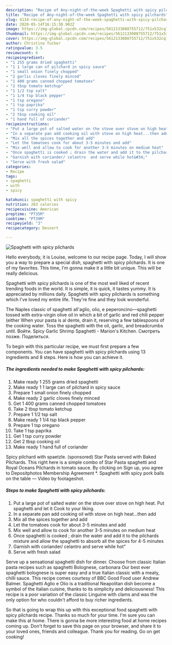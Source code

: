 ```yaml
---
description: "Recipe of Any-night-of-the-week Spaghetti with spicy pilchards"
title: "Recipe of Any-night-of-the-week Spaghetti with spicy pilchards"
slug: 4134-recipe-of-any-night-of-the-week-spaghetti-with-spicy-pilchards
date: 2020-05-14T16:15:30.902Z
image: https://img-global.cpcdn.com/recipes/5612133088755712/751x532cq70/spaghetti-with-spicy-pilchards-recipe-main-photo.jpg
thumbnail: https://img-global.cpcdn.com/recipes/5612133088755712/751x532cq70/spaghetti-with-spicy-pilchards-recipe-main-photo.jpg
cover: https://img-global.cpcdn.com/recipes/5612133088755712/751x532cq70/spaghetti-with-spicy-pilchards-recipe-main-photo.jpg
author: Christina Tucker
ratingvalue: 3.5
reviewcount: 6
recipeingredient:
- "1 255 grams dried spaghetti"
- "1 1 large can of pilchard in spicy sauce"
- "1 small onion finely chopped"
- "2 garlic cloves finely minced"
- "1 400 grams canned chopped tomatoes"
- "2 tbsp tomato ketchup"
- "1 1/2 tsp salt"
- "1 1/4 tsp black pepper"
- "1 tsp oregano"
- "1 tsp paprika"
- "1 tsp curry powder"
- "2 tbsp cooking oil"
- "1 hand full of coriander"
recipeinstructions:
- "Put a large pot of salted water on the stove over stove on high heat. Put spaghetti and let it Cook to your liking."
- "In a separate pan add cooking oil with stove on high heat...then add"
- "Mix all the spices together and add"
- "Let the tomatoes cook for about 3-5 minutes and add"
- "Mix well and allow to cook for another 3-5 minutes on medium heat"
- "Once spaghetti is cooked ; drain the water and add it to the pilchards mixture and allow the spaghetti to absorb all the spices for 4-5 minutes"
- "Garnish with coriander/ celantro  and serve while hot&#34;"
- "Serve with fresh salad"
categories:
- Recipe
tags:
- spaghetti
- with
- spicy

katakunci: spaghetti with spicy 
nutrition: 263 calories
recipecuisine: American
preptime: "PT35M"
cooktime: "PT39M"
recipeyield: "3"
recipecategory: Dessert

---
```



![Spaghetti with spicy pilchards](https://img-global.cpcdn.com/recipes/5612133088755712/751x532cq70/spaghetti-with-spicy-pilchards-recipe-main-photo.jpg)

Hello everybody, it is Louise, welcome to our recipe page. Today, I will show you a way to prepare a special dish, spaghetti with spicy pilchards. It is one of my favorites. This time, I'm gonna make it a little bit unique. This will be really delicious.

Spaghetti with spicy pilchards is one of the most well liked of recent trending foods in the world. It is simple, it is quick, it tastes yummy. It is appreciated by millions daily. Spaghetti with spicy pilchards is something which I've loved my entire life. They're fine and they look wonderful.

The Naples classic of spaghetti all&#39;aglio, olio, e peperoncino—spaghetti tossed with extra-virgin olive oil in which a bit of garlic and red chili pepper (either When your pasta is al dente, drain it, reserving a few tablespoons of the cooking water. Toss the spaghetti with the oil, garlic, and breadcrumbs until. Войти. Spicy Garlic Shrimp Spaghetti - Marion&#39;s Kitchen. Смотреть позже. Поделиться.


To begin with this particular recipe, we must first prepare a few components. You can have spaghetti with spicy pilchards using 13 ingredients and 8 steps. Here is how you can achieve it.

<!--inarticleads1-->

##### The ingredients needed to make Spaghetti with spicy pilchards:

1. Make ready 1 255 grams dried spaghetti
1. Make ready 1 1 large can of pilchard in spicy sauce
1. Prepare 1 small onion finely chopped
1. Make ready 2 garlic cloves finely minced
1. Get 1 400 grams canned chopped tomatoes
1. Take 2 tbsp tomato ketchup
1. Prepare 1 1/2 tsp salt
1. Make ready 1 1/4 tsp black pepper
1. Prepare 1 tsp oregano
1. Take 1 tsp paprika
1. Get 1 tsp curry powder
1. Get 2 tbsp cooking oil
1. Make ready 1 hand full of coriander


Spicy pilchard with spaetzle. (sponsored) Star Pasta served with Baked Pilchards. This right here is a simple combo of Star Pasta spaghetti and Royal Oceans Pilchards in tomato sauce. By clicking on Sign up, you agree to Depositphotos Membership Agreement *. Spaghetti with spicy pork balls on the table — Video by footageshot. 

<!--inarticleads2-->

##### Steps to make Spaghetti with spicy pilchards:

1. Put a large pot of salted water on the stove over stove on high heat. Put spaghetti and let it Cook to your liking.
1. In a separate pan add cooking oil with stove on high heat...then add
1. Mix all the spices together and add
1. Let the tomatoes cook for about 3-5 minutes and add
1. Mix well and allow to cook for another 3-5 minutes on medium heat
1. Once spaghetti is cooked ; drain the water and add it to the pilchards mixture and allow the spaghetti to absorb all the spices for 4-5 minutes
1. Garnish with coriander/ celantro  and serve while hot&#34;
1. Serve with fresh salad


Serve up a sensational spaghetti dish for dinner. Choose from classic Italian pasta recipes such as spaghetti Bolognese, carbonara Our best ever spaghetti bolognese is super easy and a true Italian classic with a meaty, chilli sauce. This recipe comes courtesy of BBC Good Food user Andrew Balmer. Spaghetti Aglio e Olio is a traditional Neapolitan dish become a symbol of the Italian cuisine, thanks to its simplicity and deliciousness! This recipe is a poor variation of the classic Linguine with clams and was the only option for who couldn&#39;t afford to buy richer ingredients. 

So that is going to wrap this up with this exceptional food spaghetti with spicy pilchards recipe. Thanks so much for your time. I'm sure you can make this at home. There is gonna be more interesting food at home recipes coming up. Don't forget to save this page on your browser, and share it to your loved ones, friends and colleague. Thank you for reading. Go on get cooking!
